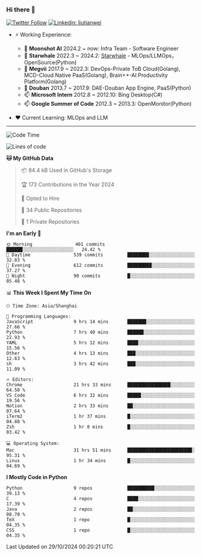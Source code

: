 ### Hi there 👋

[![Twitter Follow](https://img.shields.io/twitter/follow/tianweidut?style=social)](https://twitter.com/tianweidut)
[![Linkedin: liutianwei](https://img.shields.io/badge/-liutianwei-blue?style=flat-square&logo=Linkedin&logoColor=white&link=https://www.linkedin.com/in/liutianwei/)](https://www.linkedin.com/in/liutianwei/)

- ⚡ Working Experience:
  - 🔭 **Moonshot AI**  2024.2 ~ now: Infra Team - Software Engineer
  - 🌱 **Starwhale** 2022.3 ~ 2024.2: [Starwhale](https://github.com/star-whale/starwhale) - MLOps/LLMOps，OpenSource(Python)
  - 🌱 **Megvii** 2017.9 ~ 2022.3: DevOps-Private ToB Cloud(Golang), MCD-Cloud Native PaaS(Golang), Brain++-AI Productivity Platform(Golang)
  - 🌱 **Douban** 2013.7 ~ 2017.9: DAE-Douban App Engine, PaaS(Python)
  - 📫 **Microsoft Intern** 2012.8 ~ 2012.10: Bing Desktop(C#)
  - 📫 **Google Summer of Code** 2012.3 ~ 2013.3: OpenMonitor(Python)

- ❤️ Current Learning: MLOps and LLM

---
<!--START_SECTION:waka-->
![Code Time](http://img.shields.io/badge/Code%20Time-6%2C219%20hrs%2058%20mins-blue)

![Lines of code](https://img.shields.io/badge/From%20Hello%20World%20I%27ve%20Written-1.0%20million%20lines%20of%20code-blue)

**🐱 My GitHub Data** 

> 📦 84.4 kB Used in GitHub's Storage 
 > 
> 🏆 173 Contributions in the Year 2024
 > 
> 💼 Opted to Hire
 > 
> 📜 34 Public Repositories 
 > 
> 🔑 1 Private Repositories 
 > 
**I'm an Early 🐤** 

```text
🌞 Morning                401 commits         ██████░░░░░░░░░░░░░░░░░░░   24.42 % 
🌆 Daytime                539 commits         ████████░░░░░░░░░░░░░░░░░   32.83 % 
🌃 Evening                612 commits         █████████░░░░░░░░░░░░░░░░   37.27 % 
🌙 Night                  90 commits          █░░░░░░░░░░░░░░░░░░░░░░░░   05.48 % 
```


📊 **This Week I Spent My Time On** 

```text
🕑︎ Time Zone: Asia/Shanghai

💬 Programming Languages: 
JavaScript               9 hrs 14 mins       ███████░░░░░░░░░░░░░░░░░░   27.66 % 
Python                   7 hrs 40 mins       ██████░░░░░░░░░░░░░░░░░░░   22.93 % 
YAML                     5 hrs 12 mins       ████░░░░░░░░░░░░░░░░░░░░░   15.56 % 
Other                    4 hrs 13 mins       ███░░░░░░░░░░░░░░░░░░░░░░   12.63 % 
sh                       3 hrs 42 mins       ███░░░░░░░░░░░░░░░░░░░░░░   11.09 % 

🔥 Editors: 
Chrome                   21 hrs 33 mins      ████████████████░░░░░░░░░   64.50 % 
VS Code                  6 hrs 32 mins       █████░░░░░░░░░░░░░░░░░░░░   19.56 % 
Notion                   2 hrs 33 mins       ██░░░░░░░░░░░░░░░░░░░░░░░   07.64 % 
iTerm2                   1 hr 37 mins        █░░░░░░░░░░░░░░░░░░░░░░░░   04.88 % 
Zsh                      1 hr 8 mins         █░░░░░░░░░░░░░░░░░░░░░░░░   03.42 % 

💻 Operating System: 
Mac                      31 hrs 51 mins      ████████████████████████░   95.31 % 
Linux                    1 hr 34 mins        █░░░░░░░░░░░░░░░░░░░░░░░░   04.69 % 
```

**I Mostly Code in Python** 

```text
Python                   9 repos             ██████████░░░░░░░░░░░░░░░   39.13 % 
C                        4 repos             ████░░░░░░░░░░░░░░░░░░░░░   17.39 % 
Java                     2 repos             ██░░░░░░░░░░░░░░░░░░░░░░░   08.70 % 
TeX                      1 repo              █░░░░░░░░░░░░░░░░░░░░░░░░   04.35 % 
CSS                      1 repo              █░░░░░░░░░░░░░░░░░░░░░░░░   04.35 % 
```




 Last Updated on 29/10/2024 00:20:21 UTC
<!--END_SECTION:waka-->
